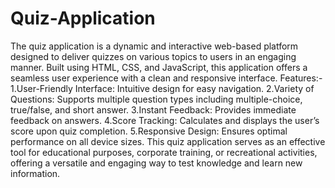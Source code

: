 # Quiz-Application
The quiz application is a dynamic and interactive web-based platform designed to deliver quizzes on various topics to users in an engaging manner. Built using HTML, CSS, and JavaScript, this application offers a seamless user experience with a clean and responsive interface.
Features:-
1.User-Friendly Interface: Intuitive design for easy navigation.
2.Variety of Questions: Supports multiple question types including multiple-choice, true/false, and short answer.
3.Instant Feedback: Provides immediate feedback on answers.
4.Score Tracking: Calculates and displays the user’s score upon quiz completion.
5.Responsive Design: Ensures optimal performance on all device sizes.
This quiz application serves as an effective tool for educational purposes, corporate training, or recreational activities, offering a versatile and engaging way to test knowledge and learn new information.
